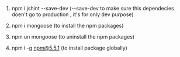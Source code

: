 1. npm i jshint --save-dev  (--save-dev   to make sure this dependecies doen't go to production , it's for only dev purpose)

2. npm i mongoose (to install the npm packages)

3. npm un mongoose (to uninstall the npm packages)

4. npm i -g npm@5.5.1 (to install package globally)